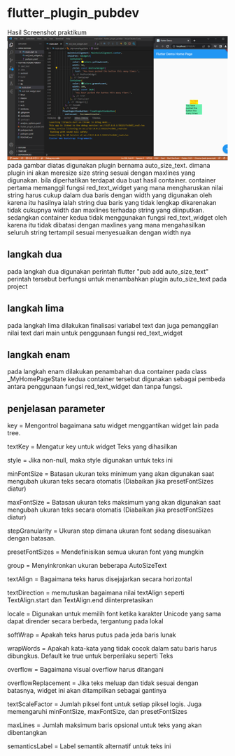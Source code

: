 # flutter_plugin_pubdev

Hasil Screenshot praktikum
![Screenshot flutter_plugin_pubdev](images/pp_1.png)
pada gambar diatas digunakan plugin bernama auto_size_text. dimana plugin ini akan meresize size string sesuai dengan maxlines yang digunakan. bila diperhatikan terdapat dua buat hasil container. container pertama memanggil fungsi red_text_widget yang mana mengharuskan nilai string harus cukup dalam dua baris dengan width yang digunakan oleh karena itu hasilnya ialah string dua baris yang tidak lengkap dikarenakan tidak cukupnya width dan maxlines terhadap string yang diinputkan. sedangkan container kedua tidak menggunakan fungsi red_text_widget oleh karena itu tidak dibatasi dengan maxlines yang mana mengahasilkan seluruh string tertampil sesuai menyesuaikan dengan width nya

## langkah dua
pada langkah dua digunakan perintah flutter "pub add auto_size_text" perintah tersebut berfungsi untuk menambahkan plugin auto_size_text pada project

## langkah lima
pada langkah lima dilakukan finalisasi variabel text dan juga pemanggilan nilai text dari main untuk penggunaan fungsi red_text_widget

## langkah enam
pada langkah enam dilakukan penambahan dua container pada class _MyHomePageState kedua container tersebut digunakan sebagai pembeda antara penggunaan fungsi red_text_widget dan tanpa fungsi.

## penjelasan parameter
key = Mengontrol bagaimana satu widget menggantikan widget lain pada tree.

textKey = Mengatur key untuk widget Teks yang dihasilkan

style = Jika non-null, maka style digunakan untuk teks ini

minFontSize = Batasan ukuran teks minimum yang akan digunakan saat mengubah ukuran teks secara otomatis (Diabaikan jika presetFontSizes diatur)

maxFontSize =  Batasan ukuran teks maksimum yang akan digunakan saat mengubah ukuran teks secara otomatis (Diabaikan jika presetFontSizes diatur)

stepGranularity = Ukuran step dimana ukuran font sedang disesuaikan dengan batasan.

presetFontSizes = Mendefinisikan semua ukuran font yang mungkin

group = Menyinkronkan ukuran beberapa AutoSizeText

textAlign = Bagaimana teks harus disejajarkan secara horizontal

textDirection = memutuskan bagaimana nilai textAlign seperti TextAlign.start dan TextAlign.end diinterpretasikan

locale = Digunakan untuk memilih font ketika karakter Unicode yang sama dapat dirender secara berbeda, tergantung pada lokal

softWrap = Apakah teks harus putus pada jeda baris lunak

wrapWords = Apakah kata-kata yang tidak cocok dalam satu baris harus dibungkus. Default ke true untuk berperilaku seperti Teks

overflow = Bagaimana visual overflow harus ditangani

overflowReplacement = Jika teks meluap dan tidak sesuai dengan batasnya, widget ini akan ditampilkan sebagai gantinya

textScaleFactor = Jumlah piksel font untuk setiap piksel logis. Juga memengaruhi minFontSize, maxFontSize, dan presetFontSizes

maxLines = Jumlah maksimum baris opsional untuk teks yang akan dibentangkan

semanticsLabel = Label semantik alternatif untuk teks ini
